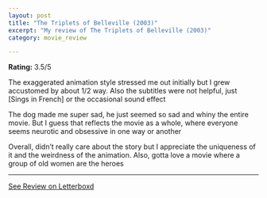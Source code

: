 ```yaml
---
layout: post
title: "The Triplets of Belleville (2003)"
excerpt: "My review of The Triplets of Belleville (2003)"
category: movie_review

---
```


**Rating:** 3.5/5

The exaggerated animation style stressed me out initially but I grew accustomed by about 1/2 way. Also the subtitles were not helpful, just [Sings in French] or the occasional sound effect

The dog made me super sad, he just seemed so sad and whiny the entire movie. But I guess that reflects the movie as a whole, where everyone seems neurotic and obsessive in one way or another

Overall, didn’t really care about the story but I appreciate the uniqueness of it and the weirdness of the animation. Also, gotta love a movie where a group of old women are the heroes

<hr>

[See Review on Letterboxd](https://boxd.it/3JsU0r)
